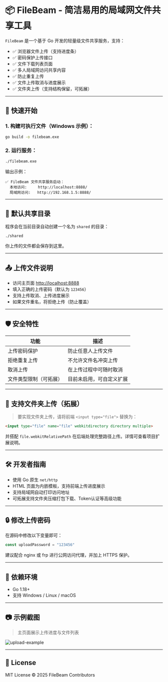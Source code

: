 
# 📦 FileBeam - 简洁易用的局域网文件共享工具

`FileBeam` 是一个基于 Go 开发的轻量级文件共享服务，支持：

- ✅ 浏览器文件上传（支持进度条）
- ✅ 密码保护上传接口
- ✅ 文件下载列表页面
- ✅ 多人局域网访问共享内容
- ✅ 防止重复上传
- ✅ 文件上传取消与进度展示
- ✅ 文件夹上传（支持结构保留，可拓展）

---

## 🚀 快速开始

### 1. 构建可执行文件（Windows 示例）：

```bash
go build -o filebeam.exe
```

### 2. 运行服务：

```bash
./filebeam.exe
```

输出示例：

```
✅ FileBeam 文件共享服务启动：
  本地访问:     http://localhost:8888/
  局域网访问:   http://192.168.1.5:8888/
```

---

## 📂 默认共享目录

程序会在当前目录自动创建一个名为 `shared` 的目录：

```
./shared
```

你上传的文件都会保存到这里。

---

## 📤 上传文件说明

- 访问主页面 [http://localhost:8888](http://localhost:8888)
- 填入正确的上传密码（默认为 `123456`）
- 支持上传取消、上传进度展示
- 如果文件重名，将拒绝上传（防止覆盖）

---

## 🛡️ 安全特性

| 功能                  | 描述                     |
|-----------------------|--------------------------|
| 上传密码保护          | 防止任意人上传文件       |
| 拒绝重复上传          | 不允许文件名冲突上传     |
| 取消上传              | 在上传过程中可随时取消   |
| 文件类型限制（可拓展）| 目前未启用，可自定义扩展 |

---

## 📁 支持文件夹上传（拓展）

> 要实现文件夹上传，请将前端 `<input type="file">` 替换为：

```html
<input type="file" name="file" webkitdirectory directory multiple>
```

并搭配 `file.webkitRelativePath` 在后端处理完整路径上传。详情可查看项目扩展说明。

---

## 🛠️ 开发者指南

- 使用 Go 原生 `net/http`
- HTML 页面为内嵌模板，支持前端上传进度展示
- 支持局域网自动打印访问地址
- 可拓展支持文件夹压缩打包下载、Token认证等高级功能

---

## 🔒 修改上传密码

在源码中修改以下变量即可：

```go
const uploadPassword = "123456"
```

建议配合 nginx 或 frp 进行公网访问代理，并加上 HTTPS 保护。

---

## 📌 依赖环境

- Go 1.18+
- 支持 Windows / Linux / macOS

---

## 📷 示例截图

> 主页面展示上传进度与文件列表

![upload-example](https://dummyimage.com/600x150/ddd/000.png&text=FileBeam+上传界面+示意图)

---

## 📄 License

MIT License © 2025 FileBeam Contributors
